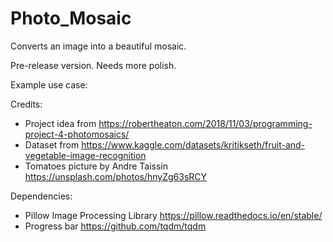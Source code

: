 # Photo_Mosaic

Converts an image into a beautiful mosaic.

Pre-release version. Needs more polish.

Example use case:



Credits:

- Project idea from https://robertheaton.com/2018/11/03/programming-project-4-photomosaics/
- Dataset from https://www.kaggle.com/datasets/kritikseth/fruit-and-vegetable-image-recognition
- Tomatoes picture by Andre Taissin https://unsplash.com/photos/hnyZg63sRCY

Dependencies:

- Pillow Image Processing Library https://pillow.readthedocs.io/en/stable/
- Progress bar https://github.com/tqdm/tqdm





